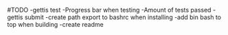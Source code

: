 #TODO
    -gettis test
    -Progress bar when testing
    -Amount of tests passed
    -gettis submit
    -create path export to bashrc when installing
    -add bin bash to top when building
    -create readme
